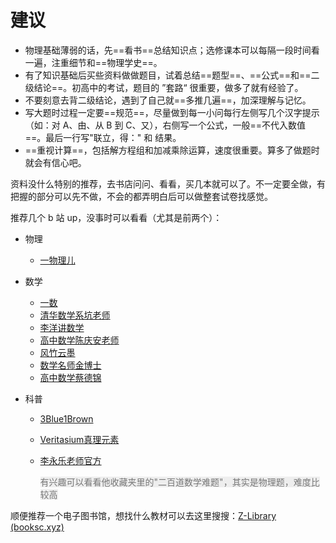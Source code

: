 <h1>建议</h1>



- 物理基础薄弱的话，先==看书==总结知识点；选修课本可以每隔一段时间看一遍，注重细节和==物理学史==。
- 有了知识基础后买些资料做做题目，试着总结==题型==、==公式==和==二级结论==。初高中的考试，题目的 ”套路“ 很重要，做多了就有经验了。
- 不要刻意去背二级结论，遇到了自己就==多推几遍==，加深理解与记忆。
- 写大题时过程一定要==规范==，尽量做到每一小问每行左侧写几个汉字提示（如：对 A、由、从 B 到 C、又），右侧写一个公式，一般==不代入数值==。最后一行写"联立，得：" 和 结果。
- ==重视计算==，包括解方程组和加减乘除运算，速度很重要。算多了做题时就会有信心吧。

资料没什么特别的推荐，去书店问问、看看，买几本就可以了。不一定要全做，有把握的部分可以先不做，不会的都弄明白后可以做整套试卷找感觉。



推荐几个 b 站 up，没事时可以看看（尤其是前两个）：

- 物理
  - [一物理儿](https://space.bilibili.com/1881916943?spm_id_from=333.337.0.0)

- 数学

  - [一数](https://space.bilibili.com/14229967/?spm_id_from=333.999.0.0)
  - [清华数学系坑老师](https://space.bilibili.com/94336414/?spm_id_from=333.999.0.0)
  - [李洋讲数学](https://space.bilibili.com/287954505/?spm_id_from=333.999.0.0)
  - [高中数学陈庆安老师](https://space.bilibili.com/97437899/?spm_id_from=333.999.0.0)
  - [风竹云墨](https://space.bilibili.com/262390776/?spm_id_from=333.999.0.0)
  - [数学名师金博士](https://space.bilibili.com/431020129/?spm_id_from=333.999.0.0)
  - [高中数学蔡德锦](https://space.bilibili.com/413049762/?spm_id_from=333.999.0.0)

- 科普

  - [3Blue1Brown](https://space.bilibili.com/88461692/?spm_id_from=333.999.0.0)

  - [Veritasium真理元素](https://space.bilibili.com/94742590/?spm_id_from=333.999.0.0)

  - [李永乐老师官方](https://space.bilibili.com/9458053/?spm_id_from=333.999.0.0)

    <span style="background-color:#eeeeee; color:#777777">有兴趣可以看看他收藏夹里的"二百道数学难题"，其实是物理题，难度比较高</span>



顺便推荐一个电子图书馆，想找什么教材可以去这里搜搜：[Z-Library (booksc.xyz)](https://zh.booksc.xyz/)


